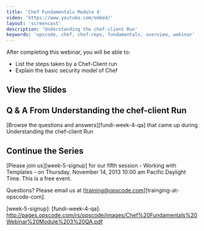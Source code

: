 ```yaml
---
title: 'Chef Fundamentals Module 4'
video: 'https://www.youtube.com/embed/'
layout: 'screencast'
description: 'Understanding the chef-client Run'
keywords: 'opscode, chef, chef-repo, fundamentals, overview, webinar'
---
```


After completing this webinar, you will be able to:

- List the steps taken by a Chef-Client run
- Explain the basic security model of Chef

## View the Slides



## Q & A From Understanding the chef-client Run

[Browse the questions and answers][fundi-week-4-qa] that came up during Understanding the chef-client Run

## Continue the Series

[Please join us][week-5-signup] for our fifth session - Working with Templates - on Thursday, November 14, 2013 10:00 am Pacific Daylight Time. This is a free event.

Questions? Please email us at [training@opscode.com][trainging-at-opscode-com].

[fundi-week-1]: /screencasts/fundi-webinar-week-1
[fundi-week-2]: /screencasts/fundi-webinar-week-2
[fundi-week-3]: /screencasts/fundi-webinar-week-3
[week-5-signup]: 
[fundi-week-4-qa]: http://pages.opscode.com/rs/opscode/images/Chef%20Fundamentals%20Webinar%20Module%203%20QA.pdf

